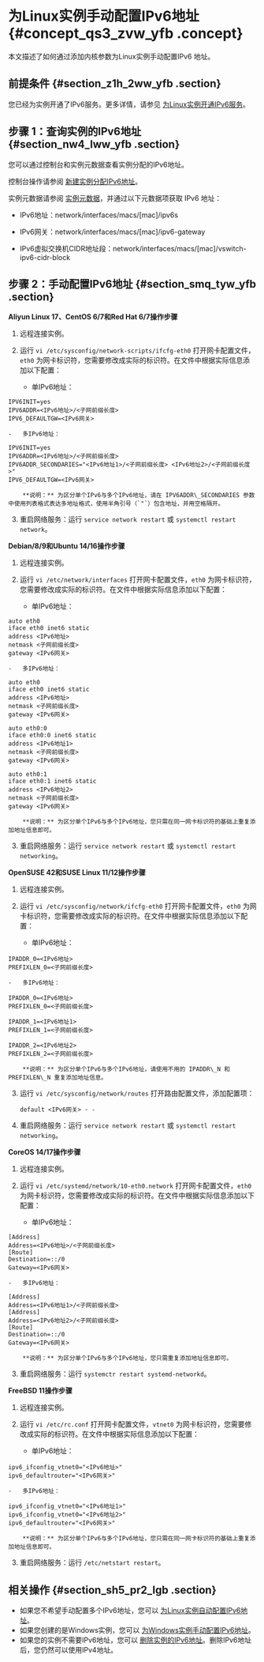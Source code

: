 # 为Linux实例手动配置IPv6地址 {#concept_qs3_zvw_yfb .concept}

本文描述了如何通过添加内核参数为Linux实例手动配置IPv6 地址。

## 前提条件 {#section_z1h_2ww_yfb .section}

您已经为实例开通了IPv6服务。更多详情，请参见 [为Linux实例开通IPv6服务](cn.zh-CN/用户指南/配置IPv6地址/为Linux实例开通IPv6服务.md#)。

## 步骤 1：查询实例的IPv6地址 {#section_nw4_lww_yfb .section}

您可以通过控制台和实例元数据查看实例分配的IPv6地址。

控制台操作请参阅 [新建实例分配IPv6地址](cn.zh-CN/用户指南/配置IPv6地址/新建实例分配IPv6地址.md#)。

实例元数据请参阅 [实例元数据](cn.zh-CN/用户指南/实例/实例自定义数据和元数据/实例元数据.md#)，并通过以下元数据项获取 IPv6 地址：

-   IPv6地址：network/interfaces/macs/\[mac\]/ipv6s

-   IPv6网关：network/interfaces/macs/\[mac\]/ipv6-gateway

-   IPv6虚拟交换机CIDR地址段：network/interfaces/macs/\[mac\]/vswitch-ipv6-cidr-block


## 步骤 2：手动配置IPv6地址 {#section_smq_tyw_yfb .section}

**Aliyun Linux 17、CentOS 6/7和Red Hat 6/7操作步骤**

1.  远程连接实例。

2.  运行 `vi /etc/sysconfig/network-scripts/ifcfg-eth0` 打开网卡配置文件，`eth0` 为网卡标识符，您需要修改成实际的标识符。在文件中根据实际信息添加以下配置：

    -   单IPv6地址：

```
IPV6INIT=yes
IPV6ADDR=<IPv6地址>/<子网前缀长度>
IPV6_DEFAULTGW=<IPv6网关>
```

    -   多IPv6地址：

```
IPV6INIT=yes
IPV6ADDR=<IPv6地址>/<子网前缀长度>
IPV6ADDR_SECONDARIES="<IPv6地址1>/<子网前缀长度> <IPv6地址2>/<子网前缀长度>"
IPV6_DEFAULTGW=<IPv6网关>
```

        **说明：** 为区分单个IPv6与多个IPv6地址，请在 IPV6ADDR\_SECONDARIES 参数中使用列表格式表达多地址格式，使用半角引号（`"`）包含地址，并用空格隔开。

3.  重启网络服务：运行 `service network restart` 或 `systemctl restart network`。


**Debian/8/9和Ubuntu 14/16操作步骤**

1.  远程连接实例。

2.  运行 `vi /etc/network/interfaces` 打开网卡配置文件，`eth0` 为网卡标识符，您需要修改成实际的标识符。在文件中根据实际信息添加以下配置：

    -   单IPv6地址：

```
auto eth0
iface eth0 inet6 static
address <IPv6地址>
netmask <子网前缀长度>
gateway <IPv6网关>
```

    -   多IPv6地址：

```
auto eth0
iface eth0 inet6 static
address <IPv6地址>
netmask <子网前缀长度>
gateway <IPv6网关>

auto eth0:0
iface eth0:0 inet6 static
address <IPv6地址1>
netmask <子网前缀长度>
gateway <IPv6网关>

auto eth0:1
iface eth0:1 inet6 static
address <IPv6地址2>
netmask <子网前缀长度>
gateway <IPv6网关>
```

        **说明：** 为区分单个IPv6与多个IPv6地址，您只需在同一网卡标识符的基础上重复添加地址信息即可。

3.  重启网络服务：运行 `service network restart` 或 `systemctl restart networking`。


**OpenSUSE 42和SUSE Linux 11/12操作步骤**

1.  远程连接实例。

2.  运行 `vi /etc/sysconfig/network/ifcfg-eth0` 打开网卡配置文件，`eth0` 为网卡标识符，您需要修改成实际的标识符。在文件中根据实际信息添加以下配置：

    -   单IPv6地址：

```
IPADDR_0=<IPv6地址>
PREFIXLEN_0=<子网前缀长度>
```

    -   多IPv6地址：

```
IPADDR_0=<IPv6地址>
PREFIXLEN_0=<子网前缀长度>

IPADDR_1=<IPv6地址1>
PREFIXLEN_1=<子网前缀长度>

IPADDR_2=<IPv6地址2>
PREFIXLEN_2=<子网前缀长度>
```

        **说明：** 为区分单个IPv6与多个IPv6地址，请使用不用的 IPADDR\_N 和 PREFIXLEN\_N 重复添加地址信息。

3.  运行 `vi /etc/sysconfig/network/routes` 打开路由配置文件，添加配置项：

    ```
    default <IPv6网关> - -
    ```

4.  重启网络服务：运行 `service network restart` 或 `systemctl restart networking`。


**CoreOS 14/17操作步骤**

1.  远程连接实例。

2.  运行 `vi /etc/systemd/network/10-eth0.network` 打开网卡配置文件，`eth0` 为网卡标识符，您需要修改成实际的标识符。在文件中根据实际信息添加以下配置：

    -   单IPv6地址：

```
[Address]
Address=<IPv6地址>/<子网前缀长度>
[Route]
Destination=::/0
Gateway=<IPv6网关>
```

    -   多IPv6地址：

```
[Address]
Address=<IPv6地址1>/<子网前缀长度>
[Address]
Address=<IPv6地址2>/<子网前缀长度>
[Route]
Destination=::/0
Gateway=<IPv6网关>
```

        **说明：** 为区分单个IPv6与多个IPv6地址，您只需重复添加地址信息即可。

3.  重启网络服务：运行 `systemctr restart systemd-networkd`。


**FreeBSD 11操作步骤**

1.  远程连接实例。

2.  运行 `vi /etc/rc.conf` 打开网卡配置文件，`vtnet0` 为网卡标识符，您需要修改成实际的标识符。在文件中根据实际信息添加以下配置：

    -   单IPv6地址：

```
ipv6_ifconfig_vtnet0="<IPv6地址>"
ipv6_defaultrouter="<IPv6网关>"
```

    -   多IPv6地址：

```
ipv6_ifconfig_vtnet0="<IPv6地址1>"
ipv6_ifconfig_vtnet0="<IPv6地址2>"
ipv6_defaultrouter="<IPv6网关>"
```

        **说明：** 为区分单个IPv6与多个IPv6地址，您只需在同一网卡标识符的基础上重复添加地址信息即可。

3.  重启网络服务：运行 `/etc/netstart restart`。


## 相关操作 {#section_sh5_pr2_lgb .section}

-   如果您不希望手动配置多个IPv6地址，您可以 [为Linux实例自动配置IPv6地址](cn.zh-CN/用户指南/配置IPv6地址/为Windows和Linux实例自动配置IPv6地址.md#)。
-   如果您创建的是Windows实例，您可以 [为Windows实例手动配置IPv6地址](cn.zh-CN/用户指南/配置IPv6地址/为Windows实例手动配置IPv6地址.md#)。
-   如果您的实例不需要IPv6地址，您可以 [删除实例的IPv6地址](cn.zh-CN/用户指南/配置IPv6地址/删除实例的IPv6地址.md#)。删除IPv6地址后，您仍然可以使用IPv4地址。

